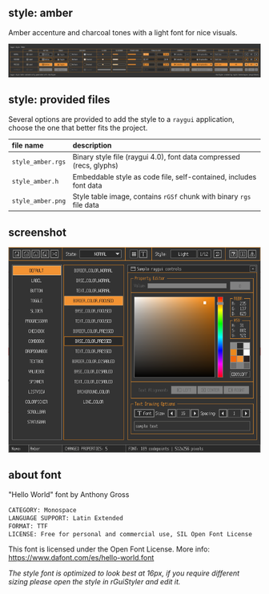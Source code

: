 ## style: amber

Amber accenture and charcoal tones with a light font for nice visuals.

![amber style table](style_amber.png)

## style: provided files

Several options are provided to add the style to a `raygui` application, choose the one that better fits the project.

| file name | description |
| :-------- | :---------- |
| `style_amber.rgs` | Binary style file (raygui 4.0), font data compressed (recs, glyphs) |
| `style_amber.h` | Embeddable style as code file, self-contained, includes font data |
| `style_amber.png` | Style table image, contains `rGSf` chunk with binary `rgs` file data |

## screenshot

![amber style screen](screenshot.png)

## about font

"Hello World" font by Anthony Gross
```
CATEGORY: Monospace
LANGUAGE SUPPORT: Latin Extended
FORMAT: TTF
LICENSE: Free for personal and commercial use, SIL Open Font License
``` 

This font is licensed under the Open Font License. More info: https://www.dafont.com/es/hello-world.font

_The style font is optimized to look best at 16px, if you require different sizing please open the style in rGuiStyler and edit it._
